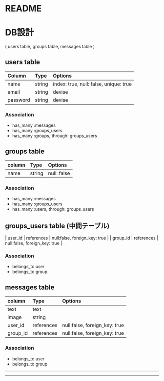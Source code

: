 # README

# DB設計
( users table, groups table, messages table )

## users table
| Column         | Type           |Options         |
| :------------- | :------------- | :------------- |
| name           | string         | index: true, null: false, unique: true |
| email          | string         | devise         |
| password       | string         | devise         |
### Association
- has_many :messages
- has_many :groups_users
- has_many :groups, through: groups_users

## groups table
| column  | Type    | Options   |
| :------ | :------ | :-------- |
| name    | string  |null: false|

### Association
- has_many :messages
- has_many :groups_users
- has_many :users, through: groups_users


## groups_users table (中間テーブル)
| user_id  | references | null:false, foreign_key: true |
| group_id | references | null:false, foreign_key: true |

### Association
- belongs_to user
- belongs_to group

## messages table
| column   | Type    | Options    |
| :------- | :------ |:---------- |
| text     | text    ||
| image    | string  ||
| user_id  | references | null:false, foreign_key: true |
| group_id | references | null:false, foreign_key: true |

### Association
- belongs_to user
- belongs_to group


***
***

